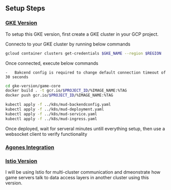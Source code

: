## Setup Steps

### [GKE Version](./gke-version)

To setup this GKE version, first create a GKE cluster in your GCP project.

Connecto to your GKE cluster by running below commands

```bash
gcloud container clusters get-credentials $GKE_NAME --region $REGION
```

Once connected, execute below commands

    -   Bakcend config is required to change default connection timeout of 30 seconds
    
```bash
cd gke-version/game-core
docker build . -t gcr.io/$PROJECT_ID/%IMAGE_NAME:%TAG
docker push gcr.io/$PROJECT_ID/%IMAGE_NAME:%TAG

kubectl apply -f ../k8s/mud-backendconfig.yaml
kubectl apply -f ../k8s/mud-deployment.yaml
kubectl apply -f ../k8s/mud-service.yaml
kubectl apply -f ../k8s/mud-ingress.yaml
```

Once deployed, wait for serveral minutes untill everything setup, then use a websocket client to verify functionality


### [Agones Integration](./agones-integration)

### [Istio Version](./istio-version)

I will be using Istio for multi-cluster communication and dmeonstrate how game servers talk to data access layers in another cluster using this version.